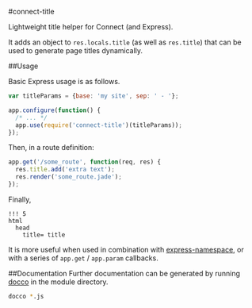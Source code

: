 #connect-title

Lightweight title helper for Connect (and Express).

It adds an object to `res.locals.title` (as well as `res.title`) that can be used to generate page titles dynamically.

##Usage

Basic Express usage is as follows.

```javascript
var titleParams = {base: 'my site', sep: ' - '};

app.configure(function() {
  /* ... */
  app.use(require('connect-title')(titleParams));
});
```

Then, in a route definition:

```javascript
app.get('/some_route', function(req, res) {
  res.title.add('extra text');
  res.render('some_route.jade');
});
```

Finally,

```jade
!!! 5
html
  head
    title= title
```

It is more useful when used in combination with [express-namespace](https://github.com/visionmedia/express-namespace "express-namespace"), or with a series of `app.get` / `app.param` callbacks.

##Documentation
Further documentation can be generated by running [docco](http://jashkenas.github.com/docco/ "Docco") in the module directory.

```bash
docco *.js
```
